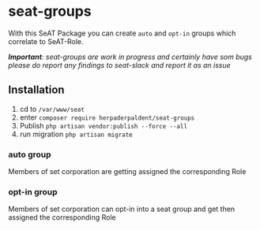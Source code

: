 # seat-groups
With this SeAT Package you can create `auto` and `opt-in` groups 
which correlate to SeAT-Role.

***Important**: seat-groups are work in progress and certainly have som bugs
please do report any findings to seat-slack and report it as an issue*

## Installation

1. cd to `/var/www/seat`
2. enter `composer require herpaderpaldent/seat-groups`
3. Publish `php artisan vendor:publish --force --all`
4. run migration `php artisan migrate`


### auto group
Members of set corporation are getting assigned the corresponding Role

### opt-in group
Members of set corporation can opt-in into a seat group and get then assigned
the corresponding Role
